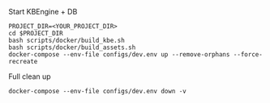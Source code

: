 Start KBEngine + DB

```
PROJECT_DIR=<YOUR_PROJECT_DIR>
cd $PROJECT_DIR
bash scripts/docker/build_kbe.sh
bash scripts/docker/build_assets.sh
docker-compose --env-file configs/dev.env up --remove-orphans --force-recreate
```

Full clean up

```
docker-compose --env-file configs/dev.env down -v
```
